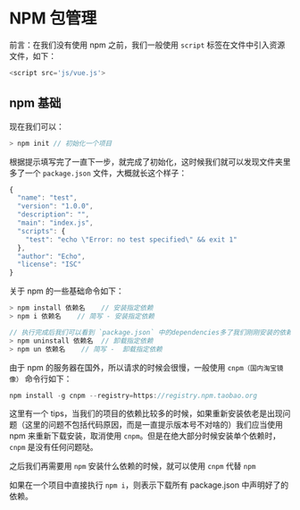 # NPM 包管理

前言：在我们没有使用 npm 之前，我们一般使用 `script` 标签在文件中引入资源文件，如下：

```js
<script src='js/vue.js'>
```

## npm 基础

现在我们可以：

```js
> npm init // 初始化一个项目
```

根据提示填写完了一直下一步，就完成了初始化，这时候我们就可以发现文件夹里多了一个 `package.json` 文件，大概就长这个样子：

```js
{
  "name": "test",
  "version": "1.0.0",
  "description": "",
  "main": "index.js",
  "scripts": {
    "test": "echo \"Error: no test specified\" && exit 1"
  },
  "author": "Echo",
  "license": "ISC"
}
```

关于 npm 的一些基础命令如下：

```js
> npm install 依赖名    // 安装指定依赖
> npm i 依赖名    // 简写 - 安装指定依赖

// 执行完成后我们可以看到 `package.json` 中的dependencies多了我们刚刚安装的依赖的名称和版本号。
> npm uninstall 依赖名  // 卸载指定依赖
> npm un 依赖名    // 简写 -  卸载指定依赖
```

由于 npm 的服务器在国外，所以请求的时候会很慢，一般使用 `cnpm（国内淘宝镜像）`
命令行如下：

```js
npm install -g cnpm --registry=https://registry.npm.taobao.org
```

这里有一个 tips，当我们的项目的依赖比较多的时候，如果重新安装依老是出现问题（这里的问题不包括代码原因，而是一直提示版本号不对啥的）我们应当使用 npm 来重新下载安装，取消使用 `cnpm`。但是在绝大部分时候安装单个依赖时，`cnpm` 是没有任何问题哒。

之后我们再需要用 `npm` 安装什么依赖的时候，就可以使用 `cnpm` 代替 `npm`

如果在一个项目中直接执行 `npm i`，则表示下载所有 package.json 中声明好了的依赖。
